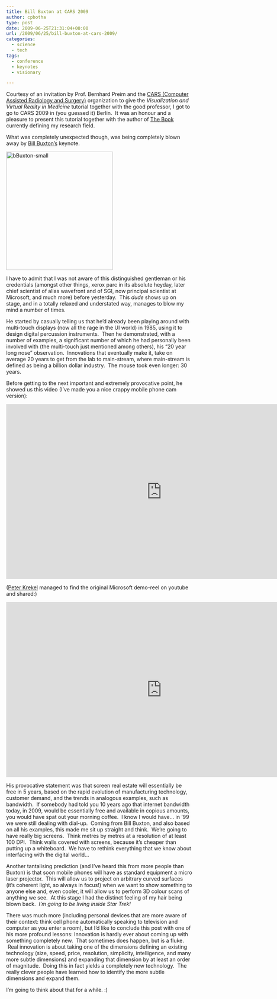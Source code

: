 ```yaml
---
title: Bill Buxton at CARS 2009
author: cpbotha
type: post
date: 2009-06-25T21:31:04+00:00
url: /2009/06/25/bill-buxton-at-cars-2009/
categories:
  - science
  - tech
tags:
  - conference
  - keynotes
  - visionary

---
```

Courtesy of an invitation by Prof. Bernhard Preim and the [CARS (Computer Assisted Radiology and Surgery)][1] organization to give the _Visualization and Virtual Reality in Medicine_ tutorial together with the good professor, I got to go to CARS 2009 in (you guessed it) Berlin.  It was an honour and a pleasure to present this tutorial together with the author of [The Book][2] currently defining my research field.

What was completely unexpected though, was being completely blown away by [Bill Buxton’s][3] keynote.

<a data-rel="lightbox-image-0" data-rl_caption="" data-rl_title="" href="http://www.billbuxton.com/bBuxton.jpg" title=""><img alt="bBuxton-small" class="alignnone size-full wp-image-539" data-attachment-id="539" data-comments-opened="1" data-image-description="" data-image-meta='{"aperture":"0","credit":"","camera":"","caption":"","created_timestamp":"0","copyright":"","focal_length":"0","iso":"0","shutter_speed":"0","title":""}' data-image-title="bBuxton-small" data-large-file="https://cpbotha.net/wp-content/uploads/2009/06/bBuxton-small.jpg" data-medium-file="https://cpbotha.net/wp-content/uploads/2009/06/bBuxton-small-269x300.jpg" data-orig-file="https://cpbotha.net/wp-content/uploads/2009/06/bBuxton-small.jpg" data-orig-size="480,534" data-permalink="https://cpbotha.net/2009/06/25/bill-buxton-at-cars-2009/bbuxton-small/" height="320" sizes="(max-width: 288px) 85vw, 288px" src="http://cpbotha.net/wp-content/uploads/2009/06/bBuxton-small.jpg" srcset="https://cpbotha.net/wp-content/uploads/2009/06/bBuxton-small.jpg 480w, https://cpbotha.net/wp-content/uploads/2009/06/bBuxton-small-269x300.jpg 269w" style="border: 0px;" title="bBuxton-small" width="288"/></a>

I have to admit that I was not aware of this distinguished gentleman or his credentials (amongst other things, xerox parc in its absolute heyday, later chief scientist of alias wavefront and of SGI, now principal scientist at Microsoft, and much more) before yesterday.  This _dude_ shows up on stage, and in a totally relaxed and understated way, manages to blow my mind a number of times.

He started by casually telling us that he’d already been playing around with multi-touch displays (now all the rage in the UI world) in 1985, using it to design digital percussion instruments.  Then he demonstrated, with a number of examples, a significant number of which he had personally been involved with (the multi-touch just mentioned among others), his “20 year long nose” observation.  Innovations that eventually make it, take on average 20 years to get from the lab to main-stream, where main-stream is defined as being a billion dollar industry.  The mouse took even longer: 30 years.

Before getting to the next important and extremely provocative point, he showed us this video (I’ve made you a nice crappy mobile phone cam version):

<div class="jetpack-video-wrapper">
<span class="embed-youtube" style="text-align:center; display: block;"><iframe allowfullscreen="true" class="youtube-player" height="473" src="https://www.youtube.com/embed/6nerac6i3FE?version=3&amp;rel=1&amp;fs=1&amp;autohide=2&amp;showsearch=0&amp;showinfo=1&amp;iv_load_policy=1&amp;wmode=transparent" style="border:0;" type="text/html" width="840"></iframe></span>
</div>

([Peter Krekel][4] managed to find the original Microsoft demo-reel on youtube and shared:)

<div class="jetpack-video-wrapper">
<span class="embed-youtube" style="text-align:center; display: block;"><iframe allowfullscreen="true" class="youtube-player" height="473" src="https://www.youtube.com/embed/DQdGvfV4WnU?version=3&amp;rel=1&amp;fs=1&amp;autohide=2&amp;showsearch=0&amp;showinfo=1&amp;iv_load_policy=1&amp;wmode=transparent" style="border:0;" type="text/html" width="840"></iframe></span>
</div>

His provocative statement was that screen real estate will essentially be free in 5 years, based on the rapid evolution of manufacturing technology, customer demand, and the trends in analogous examples, such as bandwidth.  If somebody had told you 10 years ago that internet bandwidth today, in 2009, would be essentially free and available in copious amounts, you would have spat out your morning coffee.  I know I would have… in ’99 we were still dealing with dial-up.  Coming from Bill Buxton, and also based on all his examples, this made me sit up straight and think.  We’re going to have really big screens.  Think metres by metres at a resolution of at least 100 DPI.  Think walls covered with screens, because it’s cheaper than putting up a whiteboard.  We have to rethink everything that we know about interfacing with the digital world…

Another tantalising prediction (and I’ve heard this from more people than Buxton) is that soon mobile phones will have as standard equipment a micro laser projector.  This will allow us to project on arbitrary curved surfaces (it’s coherent light, so always in focus!) when we want to show something to anyone else and, even cooler, it will allow us to perform 3D colour scans of anything we see.  At this stage I had the distinct feeling of my hair being blown back.  _I’m going to be living inside Star Trek!_

There was much more (including personal devices that are more aware of their context: think cell phone automatically speaking to television and computer as you enter a room), but I’d like to conclude this post with one of his more profound lessons: Innovation is hardly ever about coming up with something completely new.  That sometimes does happen, but is a fluke.  Real innovation is about taking one of the dimensions defining an existing technology (size, speed, price, resolution, simplicity, intelligence, and many more subtle dimensions) and expanding that dimension by at least an order of magnitude.  Doing this in fact yields a completely new technology.  The really clever people have learned how to identify the more subtle dimensions and expand them.

I’m going to think about that for a while. :)

 [1]: http://cars-int.org/ "Link to the CARS website."
 [2]: http://www.amazon.co.uk/Visualization-Medicine-Algorithms-Applications-Kaufmann/dp/0123705967/ref=sr_1_1?ie=UTF8&s=books&qid=1245963398&sr=8-1 "Link to Visualization in Medicine book on Amazon"
 [3]: http://www.billbuxton.com/ "Bill Buxton's website"
 [4]: http://krekel.nl/ "Peter Krekel's website"
